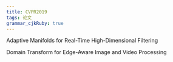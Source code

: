 ```yaml
---
title: CVPR2019
tags: 论文
grammar_cjkRuby: true
---
```


Adaptive Manifolds for Real-Time High-Dimensional Filtering

Domain Transform for Edge-Aware Image and Video Processing